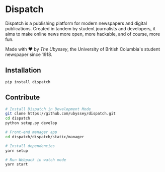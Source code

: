Dispatch
=====================

Dispatch is a publishing platform for modern newspapers and digital publications. Created in tandem by student journalists and developers, it aims to make online news more open, more hackable, and of course, more fun.

Made with :heart: by _The Ubyssey_, the University of British Columbia's student newspaper since 1918.

## Installation

```
pip install dispatch
```

## Contribute

```bash
# Install Dispatch in Development Mode
git clone https://github.com/ubyssey/dispatch.git
cd dispatch
python setup.py develop

# Front-end manager app
cd dispatch/dispatch/static/manager

# Install dependencies
yarn setup

# Run Webpack in watch mode
yarn start
```
